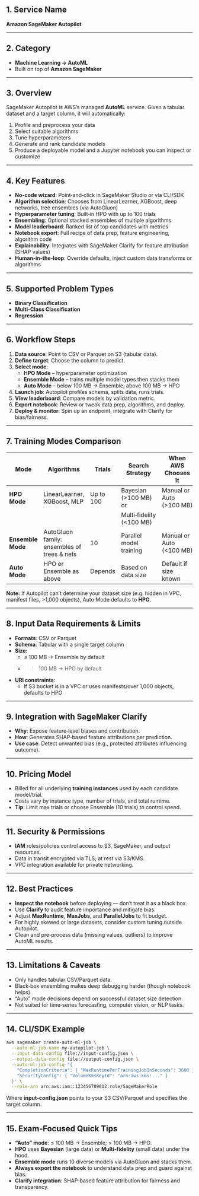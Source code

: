 ## 1. Service Name

**Amazon SageMaker Autopilot**

---

## 2. Category

- **Machine Learning → AutoML**
- Built on top of **Amazon SageMaker**

---

## 3. Overview

SageMaker Autopilot is AWS’s managed **AutoML** service. Given a tabular dataset and a target column, it will automatically:

1. Profile and preprocess your data
2. Select suitable algorithms
3. Tune hyperparameters
4. Generate and rank candidate models
5. Produce a deployable model and a Jupyter notebook you can inspect or customize

---

## 4. Key Features

- **No‑code wizard**: Point‑and‑click in SageMaker Studio or via CLI/SDK
- **Algorithm selection**: Chooses from LinearLearner, XGBoost, deep networks, tree ensembles (via AutoGluon)
- **Hyperparameter tuning**: Built‑in HPO with up to 100 trials
- **Ensembling**: Optional stacked ensembles of multiple algorithms
- **Model leaderboard**: Ranked list of top candidates with metrics
- **Notebook export**: Full recipe of data prep, feature engineering, algorithm code
- **Explainability**: Integrates with SageMaker Clarify for feature attribution (SHAP values)
- **Human‑in‑the‑loop**: Override defaults, inject custom data transforms or algorithms

---

## 5. Supported Problem Types

- **Binary Classification**
- **Multi‑Class Classification**
- **Regression**

---

## 6. Workflow Steps

1. **Data source**: Point to CSV or Parquet on S3 (tabular data).
2. **Define target**: Choose the column to predict.
3. **Select mode**:
   - **HPO Mode** – hyperparameter optimization
   - **Ensemble Mode** – trains multiple model types then stacks them
   - **Auto Mode** – below 100 MB → Ensemble; above 100 MB → HPO
4. **Launch job**: Autopilot profiles schema, splits data, runs trials.
5. **View leaderboard**: Compare models by validation metric.
6. **Export notebook**: Review or tweak data prep, algorithms, and deploy.
7. **Deploy & monitor**: Spin up an endpoint, integrate with Clarify for bias/fairness.

---

## 7. Training Modes Comparison

| Mode              | Algorithms                                  | Trials    | Search Strategy          | When AWS Chooses It      |
| ----------------- | ------------------------------------------- | --------- | ------------------------ | ------------------------ |
| **HPO Mode**      | LinearLearner, XGBoost, MLP                 | Up to 100 | Bayesian (>100 MB) or    | Manual or Auto (>100 MB) |
|                   |                                             |           | Multi‑fidelity (<100 MB) |                          |
| **Ensemble Mode** | AutoGluon family: ensembles of trees & nets | 10        | Parallel model training  | Manual or Auto (<100 MB) |
| **Auto Mode**     | HPO or Ensemble as above                    | Depends   | Based on data size       | Default if size known    |

**Note:** If Autopilot can’t determine your dataset size (e.g. hidden in VPC, manifest files, >1,000 objects), Auto Mode defaults to **HPO**.

---

## 8. Input Data Requirements & Limits

- **Formats**: CSV or Parquet
- **Schema**: Tabular with a single target column
- **Size**:
  - ≤ 100 MB → Ensemble by default
  - > 100 MB → HPO by default
- **URI constraints**:
  - If S3 bucket is in a VPC or uses manifests/over 1,000 objects, defaults to HPO

---

## 9. Integration with SageMaker Clarify

- **Why**: Expose feature‑level biases and contribution.
- **How**: Generates SHAP‑based feature attributions per prediction.
- **Use case**: Detect unwanted bias (e.g., protected attributes influencing outcome).

---

## 10. Pricing Model

- Billed for all underlying **training instances** used by each candidate model/trial.
- Costs vary by instance type, number of trials, and total runtime.
- **Tip**: Limit max trials or choose Ensemble (10 trials) to control spend.

---

## 11. Security & Permissions

- **IAM** roles/policies control access to S3, SageMaker, and output resources.
- Data in transit encrypted via TLS; at rest via S3/KMS.
- VPC integration available for private networking.

---

## 12. Best Practices

- **Inspect the notebook** before deploying — don’t treat it as a black box.
- Use **Clarify** to audit feature importance and mitigate bias.
- Adjust **MaxRuntime**, **MaxJobs**, and **ParallelJobs** to fit budget.
- For highly skewed or large datasets, consider custom tuning outside Autopilot.
- Clean and pre‑process data (missing values, outliers) to improve AutoML results.

---

## 13. Limitations & Caveats

- Only handles tabular CSV/Parquet data.
- Black‑box ensembling makes deep debugging harder (though notebook helps).
- “Auto” mode decisions depend on successful dataset size detection.
- Not suited for time‑series forecasting, computer vision, or NLP tasks.

---

## 14. CLI/SDK Example

```bash
aws sagemaker create-auto-ml-job \
  --auto-ml-job-name my-autopilot-job \
  --input-data-config file://input-config.json \
  --output-data-config file://output-config.json \
  --auto-ml-job-config '{
    "CompletionCriteria": { "MaxRuntimePerTrainingJobInSeconds": 3600 },
    "SecurityConfig": { "VolumeKmsKeyId": "arn:aws:kms:..." }
  }' \
  --role-arn arn:aws:iam::123456789012:role/SageMakerRole
```

Where **input-config.json** points to your S3 CSV/Parquet and specifies the target column.

---

## 15. Exam‑Focused Quick Tips

- **“Auto” mode**: ≤ 100 MB → Ensemble; > 100 MB → HPO.
- **HPO** uses **Bayesian** (large data) or **Multi‑fidelity** (small data) under the hood.
- **Ensemble mode** runs 10 diverse models via AutoGluon and stacks them.
- **Always export the notebook** to understand data prep and guard against bias.
- **Clarify integration**: SHAP‑based feature attribution for fairness and transparency.

